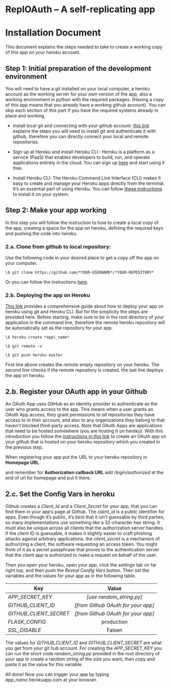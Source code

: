 ReplOAuth – A self-replicating app
==================================

Installation Document
=====================

This document explains the steps needed to take to create a
working copy of this app on your heroku account.

Step 1: Initial preparation of the development environment
----------------------------------------------------------

You will need to have a git installed on your local computer, a heroku
account as the working server for your own version of the app, also a
working environment in python with the required packages. (Having a copy
of this app means that you already have a working github account). You
can skip each section of this part if you have the required systems
already in place and working.

-   Install local git and connecting with your github account: [this
    link](https://help.github.com/en/articles/set-up-git) explains the
    steps you will need to install git and authenticate it with github,
    therefore you can directly connect your local and remote
    repositories.

-   Sign up at Heroku and install Heroku CLI : Heroku is a platform as a
    service (PaaS) that enables developers to build, run, and operate
    applications entirely in the cloud. You can sign up
    [here](https://signup.heroku.com/) and start using it free.

-   Install Heroku CLI: The Heroku Command Line Interface (CLI) makes it
    easy to create and manage your Heroku apps directly from the
    terminal. It’s an essential part of using Heroku. You can follow
    [these
    instructions](https://devcenter.heroku.com/articles/heroku-cli) to
    install it on your system.

Step 2: Make your app working
-----------------------------

In this step you will follow the instruction to how to create a local
copy of the app, creating a space for the app on heroku, defining the
required keys and pushing the code into heroku.

### 

### 2.a. Clone from github to local repository: 

Use the following code in your desired place to get a copy off the app
on your computer.

`\$ git clone https://github.com/*YOUR-USERNAME*/*YOUR-REPOSITORY*`

Or you can follow the instructions
[here](https://help.github.com/en/articles/cloning-a-repository).

### 2.b. Deploying the app on Heroku

[This link](https://devcenter.heroku.com/articles/git) provides a
comprehensive guide about how to deploy your app on heroku using git and
Heroku CLI. But for the simplicity the steps are provided here. Before
starting, make sure to be in the root directory of your application in
the command line, therefore the remote heroku repository will be
automatically set as the repository for your app.

```
\$ heroku create *app\_name*

\$ git remote -v

\$ git push heroku master
```
First line above creates the remote empty repository on your heroku. The
second line checks if the remote repository is created. the last line
deploys the app on heroku.

2.b. Register your OAuth app in your Github
-------------------------------------------

An OAuth App uses GitHub as an identity provider to authenticate as the
user who grants access to the app. This means when a user grants an
OAuth App access, they grant permissions to *all* repositories they have
access to in their account, and also to any organizations they belong to
that haven't blocked third-party access. Note that OAuth Apps are
applications that need to be hosted somewhere (you are hosting it on
heroku). With this introduction you follow the [instructions in this
link](https://developer.github.com/apps/building-oauth-apps/creating-an-oauth-app/)
to create an OAuth app on your github that is hosted on your heroku
repository which you created in the previous step.

When registering your app put the URL to your heroku repository in
**Homepage URL**

and remember for **Authorization callback URL** add */login/authorized*
at the end of url for homepage and put it there.

2.c. Set the Config Vars in heroku
----------------------------------

Github creates a *Client\_Id* and a *Client\_Secret* for your app, that
you can find them in your app’s page at Github. The *client\_id* is a
public identifier for apps. Even though it’s public, it’s best that it
isn’t guessable by third parties, so many implementations use something
like a 32-character hex string. It must also be unique across all
clients that the authorization server handles. If the client ID is
guessable, it makes it slightly easier to craft phishing attacks against
arbitrary applications. the *client\_secret* is a mechanism of
authorizing a client, the software requesting an access token. You might
think of it as a secret passphrase that proves to the authentication
server that the client app is authorized to make a request on behalf of
the user.

Then you open your heroku, open your app, click the *settings* tab on
far right top, and then push the *Reveal Config Vars* button. Then set
the variables and the values for your app as in the following table.

|       Key                  | Value                               | 
| ---------------------------|:-----------------------------------:|
| _APP\_SECRET\_KEY_         | _[use _random\_string.py_]_         |
| _GITHUB\_CLIENT\_ID_       | _[from Github OAuth for your app]_  |
| _GITHUB\_CLIENT\_SECRET_   | _[from Github OAuth for your app]_  |
| _FLASK\_CONFIG_            |       production                    |
| _SSL\_DISABLE_             |         Falsen                      |



 The values for
_GITHUB\_CLIENT\_ID_ and _GITHUB\_CLIENT\_SECRET_ are what you get from your
git hub account. For creating the _APP\_SECRET\_KEY_ you can run the short
code _random\_string.py_ provided in the root directory of your app to
create a random string of the size you want, then copy and paste it as
the value for this variable.

All done! Now you can trigger your app by typing
*app\_name*.herokuapp.com at your browser.
